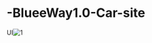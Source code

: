 # -BlueeWay1.0-Car-site
UI![1](https://github.com/Emreodesia/-BlueeWay1.0-Car-site/assets/115417234/3b86cebc-028d-47b2-8a8c-4524027320f9)
